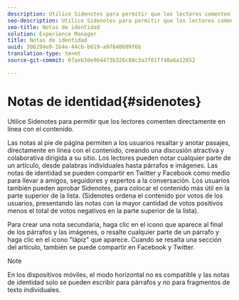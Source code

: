 ```yaml
---
description: Utilice Sidenotes para permitir que los lectores comenten directamente en línea con el contenido.
seo-description: Utilice Sidenotes para permitir que los lectores comenten directamente en línea con el contenido.
seo-title: Notas de identidad
solution: Experience Manager
title: Notas de identidad
uuid: 306294e9-1b4e-44cb-b619-a97840609f6b
translation-type: tm+mt
source-git-commit: 67aeb3de964473b326c88c3a3f81ff48a6a12652

---
```



# Notas de identidad{#sidenotes}

Utilice Sidenotes para permitir que los lectores comenten directamente en línea con el contenido.

Las notas al pie de página permiten a los usuarios resaltar y anotar pasajes, directamente en línea con el contenido, creando una discusión atractiva y colaborativa dirigida a su sitio. Los lectores pueden notar cualquier parte de un artículo, desde palabras individuales hasta párrafos e imágenes. Las notas de identidad se pueden compartir en Twitter y Facebook como medio para llevar a amigos, seguidores y expertos a la conversación. Los usuarios también pueden aprobar Sidenotes, para colocar el contenido más útil en la parte superior de la lista. (Sidenotes ordena el contenido por votos de los usuarios, presentando las notas con la mayor cantidad de votos positivos menos el total de votos negativos en la parte superior de la lista).

Para crear una nota secundaria, haga clic en el icono que aparece al final de los párrafos y las imágenes, o resalte cualquier parte de un párrafo y haga clic en el icono "lápiz" que aparece. Cuando se resalta una sección del artículo, también se puede compartir en Facebook y Twitter.

>[!NOTE]
>
>En los dispositivos móviles, el modo horizontal no es compatible y las notas de identidad solo se pueden escribir para párrafos y no para fragmentos de texto individuales.

